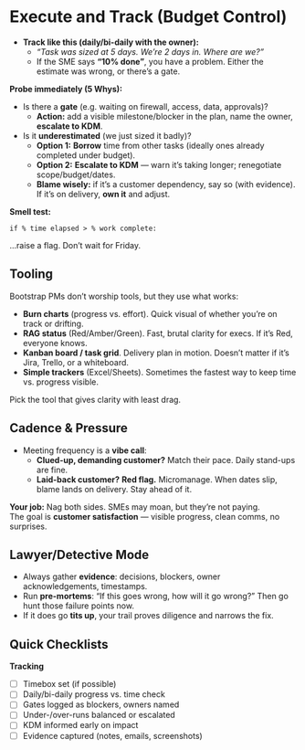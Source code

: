 # Execute and Track (Budget Control)

- **Track like this (daily/bi-daily with the owner):**
  - *“Task was sized at 5 days. We’re 2 days in. Where are we?”*
  - If the SME says **“10% done”**, you have a problem. Either the estimate was wrong, or there’s a gate.

**Probe immediately (5 Whys):**
- Is there a **gate** (e.g. waiting on firewall, access, data, approvals)?
  - **Action:** add a visible milestone/blocker in the plan, name the owner, **escalate to KDM**.
- Is it **underestimated** (we just sized it badly)?
  - **Option 1:** **Borrow** time from other tasks (ideally ones already completed under budget).
  - **Option 2:** **Escalate to KDM** — warn it’s taking longer; renegotiate scope/budget/dates.
  - **Blame wisely:** if it’s a customer dependency, say so (with evidence). If it’s on delivery, **own it** and adjust.

**Smell test:**

```
if % time elapsed > % work complete:
```

...raise a flag. Don’t wait for Friday.

## Tooling

Bootstrap PMs don’t worship tools, but they use what works:  
- **Burn charts** (progress vs. effort). Quick visual of whether you’re on track or drifting.  
- **RAG status** (Red/Amber/Green). Fast, brutal clarity for execs. If it’s Red, everyone knows.  
- **Kanban board / task grid**. Delivery plan in motion. Doesn’t matter if it’s Jira, Trello, or a whiteboard.  
- **Simple trackers** (Excel/Sheets). Sometimes the fastest way to keep time vs. progress visible.  

Pick the tool that gives clarity with least drag.

## Cadence & Pressure

- Meeting frequency is a **vibe call**:
  - **Clued-up, demanding customer?** Match their pace. Daily stand-ups are fine.
  - **Laid-back customer?** **Red flag.** Micromanage. When dates slip, blame lands on delivery. Stay ahead of it.

**Your job:** Nag both sides. SMEs may moan, but they’re not paying.  
The goal is **customer satisfaction** — visible progress, clean comms, no surprises.

## Lawyer/Detective Mode

- Always gather **evidence**: decisions, blockers, owner acknowledgements, timestamps.
- Run **pre-mortems**: “If this goes wrong, how will it go wrong?” Then go hunt those failure points now.
- If it does go **tits up**, your trail proves diligence and narrows the fix.

## Quick Checklists

**Tracking**
- [ ] Timebox set (if possible)
- [ ] Daily/bi-daily progress vs. time check
- [ ] Gates logged as blockers, owners named
- [ ] Under-/over-runs balanced or escalated
- [ ] KDM informed early on impact
- [ ] Evidence captured (notes, emails, screenshots)
